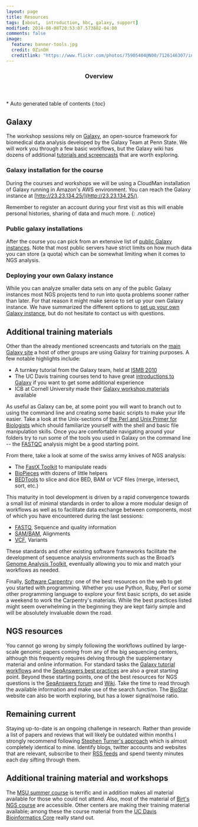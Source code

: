 ```yaml
---
layout: page
title: Resources
tags: [about,  introduction, hbc, galaxy, support]
modified: 2014-08-08T20:53:07.573882-04:00
comments: false
image:
  feature: banner-tools.jpg
  credit: OZinOH
  creditlink: "https://www.flickr.com/photos/75905404@N00/7126146307/in/photolist-bRHn2v-5ZEy3v-njeKMd-34Ydj3-6jWS5p-bRHngB-69kvVh-81qMNV-jfdpir-3coNmc-e3oR2D-6aQB7U-ebk9uv-5X2NpW-9KQoQd-2DWGDT-hQQFyG-fkmB7T-pEf1ab-8EatV2-8DiwUK-M1h2U-66WjNR-eHQ3T6-mhpdd-7Vy7hY-3r7wnw-oUmJH-fdyRbJ-fZijk2-gm5988-8iy9Dy-63FsG8-4Qj8Tm-dM3o9g-agpmaQ-4WpAb-7SP4bh-ta4a-63FsXn-9NcgEi-cnHKtu-CTVZj-iMqGkR-8Br5FX-6VHf97-apdrrN-9rPDkF-8x4RCw-4rJRhJ/"
---
```


<section id="table-of-contents" class="toc">
  <header>
    <h3>Overview</h3>
  </header>
<div id="drawer" markdown="1">
*  Auto generated table of contents
{:toc}
</div>
</section><!-- /#table-of-contents -->

## Galaxy

The workshop sessions rely on [Galaxy](http://usegalaxy.org), an open-source framework for biomedical data analysis developed by the Galaxy Team at Penn State. We will work you through a few basic workflows, but the Galaxy wiki has dozens of additional [tutorials and screencasts](https://wiki.galaxyproject.org/Learn/Screencasts) that are worth exploring.

### Galaxy installation for the course

During the courses and workshops we will be using a CloudMan installation of Galaxy running in Amazon's AWS environment. You can reach the Galaxy instance at [http://23.23.134.25/](http://23.23.134.25/). 

Remember to register an account during your first visit as this will enable personal histories, sharing of data and much more.
{: .notice}

### Public galaxy installations

After the course you can pick from an extensive list of [public Galaxy instances](https://wiki.galaxyproject.org/Public%20Galaxy%20Servers). Note that most public servers have strict limits on how much data you can store (a quota) which can be somewhat limiting when it comes to NGS analysis.

### Deploying your own Galaxy instance

While you can analyze smaller data sets on any of the public Galaxy instances most NGS projects tend to run into quota problems sooner rather than later. For that reason it might make sense to set up your own Galaxy instance. We have summarized the different options to [set up your own Galaxy instance](../posts/running-your-own-galaxy-instance/), but do not hesitate to contact us with questions.

## Additional training materials

Other than the already mentioned screencasts and tutorials on the [main Galaxy site](http://wiki.g2.bx.psu.edu/Learn/Screencasts) a host of other groups are using Galaxy for training purposes. A few notable highlights include:

* A turnkey tutorial from the Galaxy team, held at [ISMB 2010](https://usegalaxy.org/u/aun1/p/ismb2010-demo)
* The UC Davis training courses tend to have great [introductions to Galaxy](http://training.bioinformatics.ucdavis.edu/docs/2012/05/RNA/galaxy-intro.html) if you want to get some additional experience
* ICB at Cornell University made their [Galaxy workshop materials](http://chagall.med.cornell.edu/galaxy/) available

As useful as Galaxy can be, at some point you will want to branch out to using the command line and creating some basic scripts to make your life easier. Take a look at the Unix-sections of [the Perl and Unix Primer for Biologists](http://korflab.ucdavis.edu/unix_and_Perl/) which should familiarize yourself with the shell and basic file manipulation skills. Once you are comfortable navigating around your folders try to run some of the tools you used in Galaxy on the command line -- the [FASTQC](http://www.bioinformatics.babraham.ac.uk/projects/fastqc/) analysis might be a good starting point.

From there, take a look at some of the swiss army knives of NGS analysis:

* The [FastX Toolkit](http://hannonlab.cshl.edu/fastx_toolkit/ ) to manipulate reads* [BioPieces](http://code.google.com/p/biopieces/) with dozens of little helpers
* [BEDTools](http://code.google.com/p/bedtools/) to slice and dice BED, BAM or VCF files (merge, intersect, sort, etc.)

This maturity in tool development is driven by a rapid convergence towards a small list of minimal standards in order to allow a more modular design of workflows as well as to facilitate data exchange between components, most of which you have encountered during the last sessions:

* [FASTQ](http://maq.sourceforge.net/fastq.shtml), Sequence and quality information
* [SAM/BAM](http://samtools.sourceforge.net/), Alignments
* [VCF](http://vcftools.sourceforge.net/specs.html), Variants

These standards and other existing software frameworks facilitate the development of sequence analysis environments such as the Broad’s [Genome Analysis Toolkit](https://www.broadinstitute.org/gatk/), eventually allowing you to mix and match your workflows as needed. 

Finally, [Software Carpentry](http://software-carpentry.org/): one of the best resources on the web to get you started with programming. Whether you use Python, Ruby, Perl or some other programming language to explore your first basic scripts, do set aside a weekend to work the Carpentry's materials. While the best practices listed might seem overwhelming in the beginning they are kept fairly simple and will be absolutely invaluable down the road.

## NGS resources

You cannot go wrong by simply following the workflows outlined by large-scale genomic papers coming from any of the big sequencing centers, although this frequently requires delving through the supplementary material and online information. For standard tasks the [Galaxy tutorial workflows](http://wiki.g2.bx.psu.edu/Learn/Screencasts) and the [SeqAnswers best practices](http://seqanswers.com/wiki/How-to) are also a great starting point. Beyond these starting points, one of the best resources for NGS questions is the [SeqAnswers forum](http://seqanswers.com/forums/forumdisplay.php?f=18) and [Wiki](http://seqanswers.com/wiki/SEQanswers). Take the time to read through the available information and make use of the search function. The [BioStar](http://www.biostars.org/) website can also be worth exploring, but has a lower signal/noise ratio.

## Remaining current

Staying up-to-date is an ongoing challenge in research. Rather than provide a list of papers and reviews that will likely be outdated within months I strongly recommend following [Stephen Turner's approach](http://gettinggeneticsdone.blogspot.com/2012/05/how-to-stay-current-in.html) which is almost completely identical to mine. Identify blogs, twitter accounts and websites that are relevant, subscribe to their [RSS feeds](http://en.wikipedia.org/wiki/Web_feed) and spend twenty minutes each day sifting through them. 

## Additional training material and workshops

The [MSU summer course](http://bioinformatics.msu.edu/ngs-summer-course-2012) is terrific and in addition makes all material available for those who could not attend. Also, most of the material of [Birt's NGS course](http://informaticstraining.hms.harvard.edu) are accessible. Other centers are making their training material available; among these the course material from the [UC Davis Bioinformatics Core](http://training.bioinformatics.ucdavis.edu/documentation/) really stand out.

